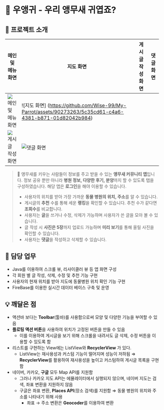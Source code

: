 # 🦜 우앵귀 - 우리 앵무새 귀엽죠?

## 📖 프로젝트 소개
| 메인 및 메뉴 화면 | 지도 화면 | 게시글 작성 화면 | 댓글 화면 |
|--|--|--|--|
| ![메인 및 메뉴 화면](https://file.notion.so/f/s/c94062a2-5a38-469a-8206-21e4e68bb91e/Untitled.png?id=c47bcecc-384f-485e-8d76-9952594396a9&table=block&spaceId=4fee607c-9fab-47df-96d0-8ba12808c88d&expirationTimestamp=1687421112790&signature=g38hyUSPFb8gRTGEow2DQl2IkLmbBvCVvDu8q8OF__s&downloadName=Untitled.png) | ![지도 화면] (https://github.com/Wise-99/My-Parrot/assets/90273263/5c35cd61-c4a6-4381-b871-01d82042b984)
 | ![게시글 작성 화면](https://file.notion.so/f/s/476eaa97-cef9-4add-8c93-8ff792f75ea7/Untitled.png?id=19c9dc9b-2e0d-4610-b4a8-680eebf35b3f&table=block&spaceId=4fee607c-9fab-47df-96d0-8ba12808c88d&expirationTimestamp=1687421119533&signature=tOkYmu_7fuSOdvhuswdH-SLFMoEyCZspuKP7FshWU9Y&downloadName=Untitled.png) | ![댓글 화면](https://file.notion.so/f/s/6c686914-d20d-41db-ab72-0dd5ea67ea32/Untitled.png?id=da7e4fe5-0159-4895-b5b9-37f4deeaba48&table=block&spaceId=4fee607c-9fab-47df-96d0-8ba12808c88d&expirationTimestamp=1687421122838&signature=iyiZX18-krGIiAs3bIN3MPY1paPXgN4s9eOqvGkttGQ&downloadName=Untitled.png) |

> 🦜 앵무새를 키우는 사람들이 정보를 주고 받을 수 있는 **앵무새 커뮤니티 앱**입니다. 정보 공유 뿐만 아니라 **병원 정보, 다양한 후기, 분양**까지 할 수 있도록 탭을 구성하였습니다. 해당 앱은 **로그인**을 해야 이용할 수 있습니다.
> 
> -   사용자의 위치를 받아 가장 가까운 **동물 병원의 위치, 주소**를 알 수 있습니다.
> -   게시글의 **추천** 수를 통해 세운 **랭킹**을 확인할 수 있습니다. 추천 수가 같다면 **조회수**를 비교합니다.
> -   사용자는 **글**을 쓰거나 수정, 삭제가 가능하며 사용자가 쓴 글을 모아 볼 수 있습니다.
> -   글 작성 시 **사진은 5장**까지 업로드 가능하며 **미리 보기**를 통해 올릴 사진을 확인할 수 있습니다.
> -   사용자는 **댓글**을 작성하고 삭제할 수 있습니다.

## 📄 담당 업무

-   Java를 이용하여 스크롤 뷰, 리사이클러 뷰 등 앱 화면 구성
-   각 회원 별 글 작성, 삭제, 수정 및 추천 기능 구현
-   사용자의 현재 위치를 받아 지도에 동물병원 위치 확인 기능 구현
-   FireBase를 이용한 실시간 데이터 베이스 구축 및 운영

## 💡 깨달은 점

-   액션바 보다는 **Toolbar**(툴바)를 사용함으로써 모양 및 다양한 기능을 부여할 수 있음
-   **플로팅 액션 버튼**을 사용하여 위치가 고정된 버튼을 만들 수 있음
    -   이를 이용하여 게시글을 보기 위해 스크롤을 내려서도 글 삭제, 수정 버튼을 이용할 수 있도록 함
-   리스트를 구현하는 View에는 ListView와 **RecyclerView** 가 있다.
    -   ListView는 재사용성과 커스텀 기능이 떨어지며 성능이 저하됨
        ⇒ **RecyclerView**를 활용하여 재사용성을 높이고 커스텀하여 게시글 목록을 구현함
-   네이버, 카카오, **구글** 모두 Map API를 지원함
    -   그러나 카카오 지도 API는 에뮬레이터에서 실행되지 않으며, 네이버 지도는 검색, 좌표 변환을 지원하지 않음
    -   구글은 좌표 변환, **Places API**(장소 검색)를 지원함 ⇒ 동물 병원의 위치와 주소를 나타내기 위해 사용
        -   좌표 → 주소 변환은 **Geocoder**를 이용하여 변환
